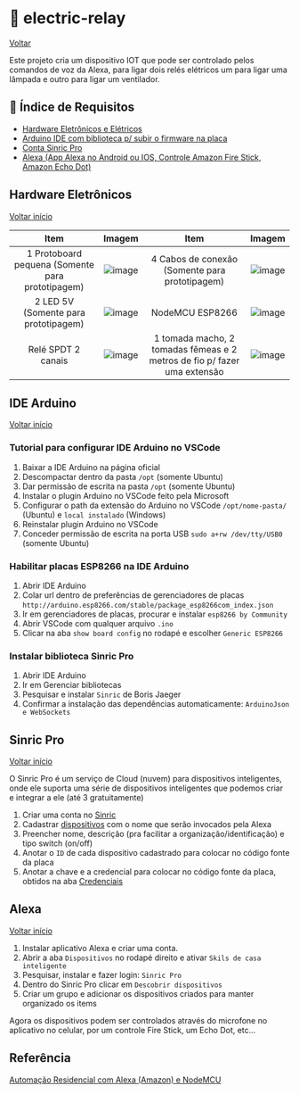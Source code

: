 # :electric_plug: electric-relay

[Voltar](https://github.com/sganzerla/alexa-projects)

Este projeto cria um dispositivo IOT que pode ser controlado pelos comandos de voz da Alexa, para ligar dois relés elétricos um para ligar uma lâmpada e outro para ligar um ventilador.

<a id="index"></a>

## :card_index: Índice de Requisitos

- [Hardware Eletrônicos e Elétricos](#hardware)
- [Arduino IDE com biblioteca p/ subir o firmware na placa](#ide)
- [Conta Sinric Pro](#sinric)
- [Alexa (App Alexa no Android ou IOS, Controle Amazon Fire Stick, Amazon Echo Dot)](#alexa)

<a id="hardware"></a>

## Hardware Eletrônicos

[Voltar início](#index)

Item | Imagem | Item | Imagem
:------------------------: | :------------------------: | :------------------------: | :------------------------: |  
 1 Protoboard pequena (Somente para prototipagem) | ![image](https://user-images.githubusercontent.com/22710963/77499362-a8574a80-6e30-11ea-9744-a15c3206fd50.png) | 4 Cabos de conexão (Somente para prototipagem) | ![image](https://user-images.githubusercontent.com/22710963/77499606-5662f480-6e31-11ea-96fd-9e268dceb50f.png)
 2 LED 5V  (Somente para prototipagem)| ![image](https://user-images.githubusercontent.com/22710963/103470252-f64d9700-4d4e-11eb-908e-9c8fcf4fcd8c.png) | NodeMCU ESP8266 |  ![image](https://user-images.githubusercontent.com/22710963/79626592-9e5ef980-8107-11ea-8245-9ef23642a350.png)
 Relé SPDT 2 canais | ![image](https://user-images.githubusercontent.com/22710963/103469260-4c1b4280-4d41-11eb-90bb-0120b21ff696.png) | 1 tomada macho, 2 tomadas fêmeas e 2 metros de fio p/ fazer uma extensão  |  ![image](https://user-images.githubusercontent.com/22710963/103470387-8fc97880-4d50-11eb-9ab1-98e7a7c6170b.png)

<a id="ide"></a>

## IDE Arduino

[Voltar início](#index)

### Tutorial para configurar IDE Arduino no VSCode

1. Baixar a IDE Arduino na página oficial
2. Descompactar dentro da pasta `/opt` (somente Ubuntu)
3. Dar permissão de escrita na pasta `/opt` (somente Ubuntu)
4. Instalar o plugin Arduino no VSCode feito pela Microsoft
5. Configurar o path da extensão do Arduino no VSCode `/opt/nome-pasta/` (Ubuntu) e `local instalado` (Windows)
6. Reinstalar plugin Arduino no VSCode
7. Conceder permissão de escrita na porta USB `sudo a+rw /dev/tty/USB0` (somente Ubuntu)

### Habilitar placas ESP8266 na IDE Arduino

1. Abrir IDE Arduino
2. Colar url dentro de preferências de gerenciadores de placas `http://arduino.esp8266.com/stable/package_esp8266com_index.json`
3. Ir em gerenciadores de placas, procurar e instalar `esp8266 by Community`
4. Abrir VSCode com qualquer arquivo `.ino`
5. Clicar na aba `show board config` no rodapé e escolher `Generic ESP8266`

### Instalar biblioteca Sinric Pro

1. Abrir IDE Arduino
2. Ir em Gerenciar bibliotecas
3. Pesquisar e instalar `Sinric` de Boris Jaeger
4. Confirmar a instalação das dependências automaticamente: `ArduinoJson e WebSockets`

<a id="sinric"></a>

## Sinric Pro

[Voltar início](#index)

O Sinric Pro é um serviço de Cloud (nuvem) para dispositivos inteligentes, onde ele suporta uma série de dispositivos inteligentes que podemos criar e integrar a ele (até 3 gratuitamente)

1. Criar uma conta no [Sinric](https://portal.sinric.pro/register)
2. Cadastrar [dispositivos](https://portal.sinric.pro/device/list) com o nome que serão invocados pela Alexa
3. Preencher nome, descrição (pra facilitar a organização/identificação) e tipo switch (on/off)
4. Anotar o `ID` de cada dispositivo cadastrado para colocar no código fonte da placa
5. Anotar a chave e a credencial para colocar no código fonte da placa, obtidos na aba [Credenciais](https://portal.sinric.pro/credential/list)

<a id="alexa"></a>

## Alexa

[Voltar início](#index)

1. Instalar aplicativo Alexa e criar uma conta.
2. Abrir a aba `Dispositivos` no rodapé direito e ativar `Skils de casa inteligente`
3. Pesquisar, instalar e fazer login: `Sinric Pro`
4. Dentro do Sinric Pro clicar em `Descobrir dispositivos`
5. Criar um grupo e adicionar os dispositivos criados para manter organizado os items

Agora os dispositivos podem ser controlados através do microfone no aplicativo no celular, por um controle Fire Stick, um Echo Dot, etc...

## Referência

[Automação Residencial com Alexa (Amazon) e NodeMCU](https://blog.eletrogate.com/automacao-residencial-com-alexa-amazon-e-nodemcu/)
